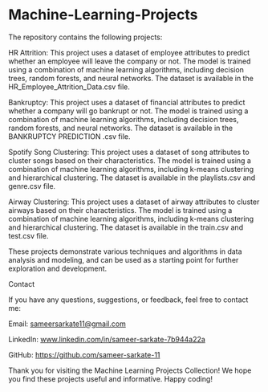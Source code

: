 # Machine-Learning-Projects

The repository contains the following projects:

HR Attrition: This project uses a dataset of employee attributes to predict whether an employee will leave the company or not. The model is trained using a combination of machine learning algorithms, including decision trees, random forests, and neural networks. The dataset is available in the HR_Employee_Attrition_Data.csv file.

Bankruptcy: This project uses a dataset of financial attributes to predict whether a company will go bankrupt or not. The model is trained using a combination of machine learning algorithms, including decision trees, random forests, and neural networks. The dataset is available in the BANKRUPTCY PREDICTION .csv file.

Spotify Song Clustering: This project uses a dataset of song attributes to cluster songs based on their characteristics. The model is trained using a combination of machine learning algorithms, including k-means clustering and hierarchical clustering. The dataset is available in the playlists.csv and genre.csv file.

Airway Clustering: This project uses a dataset of airway attributes to cluster airways based on their characteristics. The model is trained using a combination of machine learning algorithms, including k-means clustering and hierarchical clustering. The dataset is available in the train.csv and test.csv file.

These projects demonstrate various techniques and algorithms in data analysis and modeling, and can be used as a starting point for further exploration and development.

Contact

If you have any questions, suggestions, or feedback, feel free to contact me:

Email: sameersarkate11@gmail.com

LinkedIn: www.linkedin.com/in/sameer-sarkate-7b944a22a

GitHub: https://github.com/sameer-sarkate-11

Thank you for visiting the Machine Learning Projects Collection! We hope you find these projects useful and informative. Happy coding!
